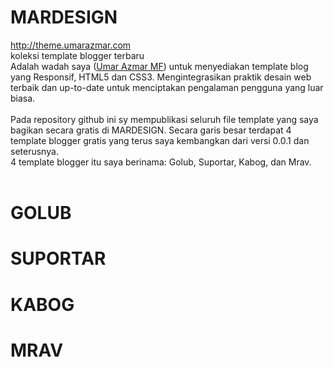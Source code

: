 # MARDESIGN
http://theme.umarazmar.com
<br/>
koleksi template blogger terbaru
<br/>
Adalah wadah saya (<a href='www.umarazmar.com'>Umar Azmar MF</a>) untuk menyediakan template blog yang Responsif, HTML5 dan CSS3. Mengintegrasikan praktik desain web terbaik dan up-to-date untuk menciptakan pengalaman pengguna yang luar biasa.
<br/>
<br/>
Pada repository github ini sy mempublikasi seluruh file template yang saya bagikan secara gratis di MARDESIGN. Secara garis besar terdapat 4 template blogger gratis yang terus saya kembangkan dari versi 0.0.1 dan seterusnya.
<br/>
4 template blogger itu saya berinama: Golub, Suportar, Kabog, dan Mrav.
<br/>
<br/>
# GOLUB
# SUPORTAR
# KABOG
# MRAV
